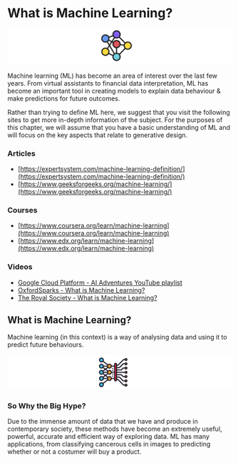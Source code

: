 # What is Machine Learning?

<img src="../../assets/nextsteps/whatisml1.png"/>

Machine learning \(ML\) has become an area of interest over the last few years. From virtual assistants to financial data interpretation, ML has become an important tool in creating models to explain data behaviour & make predictions for future outcomes. 

Rather than trying to define ML here, we suggest that you visit the following sites to get more in-depth information of the subject. For the purposes of this chapter, we will assume that you have a basic understanding of ML and will focus on the key aspects that relate to generative design.

### Articles

* [https://expertsystem.com/machine-learning-definition/](https://expertsystem.com/machine-learning-definition/)
* [https://www.geeksforgeeks.org/machine-learning/](https://www.geeksforgeeks.org/machine-learning/)

### Courses

* [https://www.coursera.org/learn/machine-learning](https://www.coursera.org/learn/machine-learning)
* [https://www.edx.org/learn/machine-learning](https://www.edx.org/learn/machine-learning)

### Videos

* [Google Cloud Platform - AI Adventures YouTube playlist](https://youtu.be/HcqpanDadyQ)
* [OxfordSparks - What is Machine Learning?](https://www.youtube.com/watch?v=f_uwKZIAeM0)
* [The Royal Society - What is Machine Learning?](https://royalsociety.org/topics-policy/projects/machine-learning/videos-and-background-information/)

## What is Machine Learning?

Machine learning \(in this context\) is a way of analysing data and using it to predict future behaviours.

<img src="../../assets/nextsteps/whatisml2.png"/>

### So Why the Big Hype?

Due to the immense amount of data that we have and produce in contemporary society, these methods have become an extremely useful, powerful, accurate and efficient way of exploring data. ML has many applications, from classifying cancerous cells in images to predicting whether or not a costumer will buy a product.

